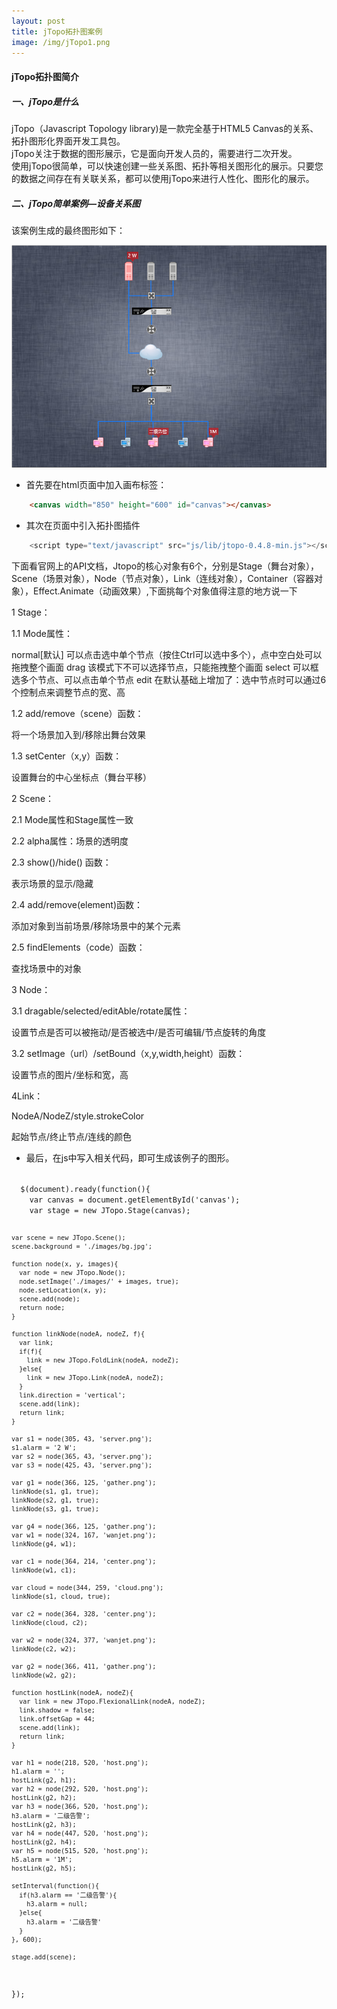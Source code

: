 ```yaml
---
layout: post
title: jTopo拓扑图案例
image: /img/jTopo1.png
---
```


#### jTopo拓扑图简介


##### 一、jTopo是什么  
jTopo（Javascript Topology library)是一款完全基于HTML5 Canvas的关系、拓扑图形化界面开发工具包。  
jTopo关注于数据的图形展示，它是面向开发人员的，需要进行二次开发。  
使用jTopo很简单，可以快速创建一些关系图、拓扑等相关图形化的展示。只要您的数据之间存在有关联关系，都可以使用jTopo来进行人性化、图形化的展示。

##### 二、jTopo简单案例—设备关系图

该案例生成的最终图形如下：

![](/img/jTopo1.png)

* 首先要在html页面中加入画布标签：<canvas>

```html
    <canvas width="850" height="600" id="canvas"></canvas>
```

* 其次在页面中引入拓扑图插件

```js
    <script type="text/javascript" src="js/lib/jtopo-0.4.8-min.js"></script>
```

下面看官网上的API文档，Jtopo的核心对象有6个，分别是Stage（舞台对象），Scene（场景对象），Node（节点对象），Link（连线对象），Container（容器对象），Effect.Animate（动画效果）,下面挑每个对象值得注意的地方说一下

 

1 Stage：

1.1 Mode属性：

normal[默认]	可以点击选中单个节点（按住Ctrl可以选中多个），点中空白处可以拖拽整个画面
drag	该模式下不可以选择节点，只能拖拽整个画面
select	 可以框选多个节点、可以点击单个节点
edit	在默认基础上增加了：选中节点时可以通过6个控制点来调整节点的宽、高
 

1.2 add/remove（scene）函数：

将一个场景加入到/移除出舞台效果

1.3 setCenter（x,y）函数：

设置舞台的中心坐标点（舞台平移）

 

2 Scene：

2.1 Mode属性和Stage属性一致

2.2 alpha属性：场景的透明度

2.3 show()/hide() 函数：

表示场景的显示/隐藏

 2.4 add/remove(element)函数：

 添加对象到当前场景/移除场景中的某个元素

2.5 findElements（code）函数：

查找场景中的对象

 

3 Node：

3.1 dragable/selected/editAble/rotate属性：

 设置节点是否可以被拖动/是否被选中/是否可编辑/节点旋转的角度

3.2 setImage（url）/setBound（x,y,width,height）函数：

设置节点的图片/坐标和宽，高

 

4Link：

NodeA/NodeZ/style.strokeColor

起始节点/终止节点/连线的颜色

* 最后，在js中写入相关代码，即可生成该例子的图形。

<code html>
  $(document).ready(function(){
    var canvas = document.getElementById('canvas');
    var stage = new JTopo.Stage(canvas);

    var scene = new JTopo.Scene();
    scene.background = './images/bg.jpg';

    function node(x, y, images){
      var node = new JTopo.Node();
      node.setImage('./images/' + images, true);
      node.setLocation(x, y);
      scene.add(node);
      return node;
    }

    function linkNode(nodeA, nodeZ, f){
      var link;
      if(f){
        link = new JTopo.FoldLink(nodeA, nodeZ);
      }else{
        link = new JTopo.Link(nodeA, nodeZ);
      }
      link.direction = 'vertical';
      scene.add(link);
      return link;
    }

    var s1 = node(305, 43, 'server.png');
    s1.alarm = '2 W';
    var s2 = node(365, 43, 'server.png');
    var s3 = node(425, 43, 'server.png');

    var g1 = node(366, 125, 'gather.png');
    linkNode(s1, g1, true);
    linkNode(s2, g1, true);
    linkNode(s3, g1, true);

    var g4 = node(366, 125, 'gather.png');
    var w1 = node(324, 167, 'wanjet.png');
    linkNode(g4, w1);

    var c1 = node(364, 214, 'center.png');
    linkNode(w1, c1);

    var cloud = node(344, 259, 'cloud.png');
    linkNode(s1, cloud, true);

    var c2 = node(364, 328, 'center.png');
    linkNode(cloud, c2);

    var w2 = node(324, 377, 'wanjet.png');
    linkNode(c2, w2);

    var g2 = node(366, 411, 'gather.png');
    linkNode(w2, g2);

    function hostLink(nodeA, nodeZ){
      var link = new JTopo.FlexionalLink(nodeA, nodeZ);
      link.shadow = false;
      link.offsetGap = 44;
      scene.add(link);
      return link;
    }

    var h1 = node(218, 520, 'host.png');
    h1.alarm = '';
    hostLink(g2, h1);
    var h2 = node(292, 520, 'host.png');
    hostLink(g2, h2);
    var h3 = node(366, 520, 'host.png');
    h3.alarm = '二级告警';
    hostLink(g2, h3);
    var h4 = node(447, 520, 'host.png');
    hostLink(g2, h4);
    var h5 = node(515, 520, 'host.png');
    h5.alarm = '1M';
    hostLink(g2, h5);

    setInterval(function(){
      if(h3.alarm == '二级告警'){
        h3.alarm = null;
      }else{
        h3.alarm = '二级告警'
      }
    }, 600);

    stage.add(scene);
  });
</code>

